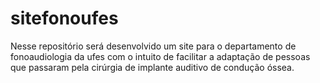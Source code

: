 # sitefonoufes
Nesse repositório será desenvolvido um site para o departamento de fonoaudiologia da ufes com o intuito de facilitar a adaptação de pessoas que passaram pela cirúrgia de implante auditivo de condução óssea.
